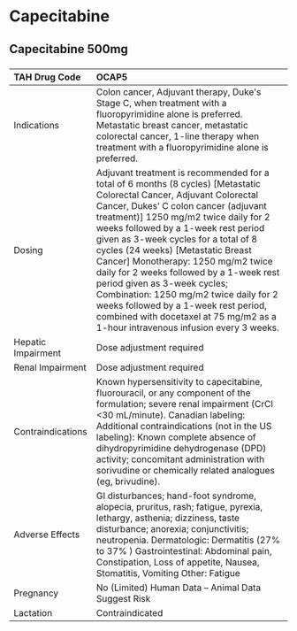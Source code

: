 # Capecitabine

## Capecitabine 500mg

##### 

| TAH Drug Code      | OCAP5                                                                                                                                                                                                                                                                                                                                                                                                                                                                                                                                                                                                               |
|:-------------------|:--------------------------------------------------------------------------------------------------------------------------------------------------------------------------------------------------------------------------------------------------------------------------------------------------------------------------------------------------------------------------------------------------------------------------------------------------------------------------------------------------------------------------------------------------------------------------------------------------------------------|
| Indications        | Colon cancer, Adjuvant therapy, Duke's Stage C, when treatment with a fluoropyrimidine alone is preferred. Metastatic breast cancer, metastatic colorectal cancer, 1-line therapy when treatment with a fluoropyrimidine alone is preferred.                                                                                                                                                                                                                                                                                                                                                                        |
| Dosing             | Adjuvant treatment is recommended for a total of 6 months (8 cycles) [Metastatic Colorectal Cancer, Adjuvant Colorectal Cancer, Dukes’ C colon cancer (adjuvant treatment)] 1250 mg/m2 twice daily for 2 weeks followed by a 1-week rest period given as 3-week cycles for a total of 8 cycles (24 weeks) [Metastatic Breast Cancer] Monotherapy: 1250 mg/m2 twice daily for 2 weeks followed by a 1-week rest period given as 3-week cycles; Combination: 1250 mg/m2 twice daily for 2 weeks followed by a 1-week rest period, combined with docetaxel at 75 mg/m2 as a 1-hour intravenous infusion every 3 weeks. |
| Hepatic Impairment | Dose adjustment required                                                                                                                                                                                                                                                                                                                                                                                                                                                                                                                                                                                            |
| Renal Impairment   | Dose adjustment required                                                                                                                                                                                                                                                                                                                                                                                                                                                                                                                                                                                            |
| Contraindications  | Known hypersensitivity to capecitabine, fluorouracil, or any component of the formulation; severe renal impairment (CrCl <30 mL/minute). Canadian labeling: Additional contraindications (not in the US labeling): Known complete absence of dihydropyrimidine dehydrogenase (DPD) activity; concomitant administration with sorivudine or chemically related analogues (eg, brivudine).                                                                                                                                                                                                                            |
| Adverse Effects    | GI disturbances; hand-foot syndrome, alopecia, pruritus, rash; fatigue, pyrexia, lethargy, asthenia; dizziness, taste disturbance; anorexia; conjunctivitis; neutropenia. Dermatologic: Dermatitis (27% to 37% ) Gastrointestinal: Abdominal pain, Constipation, Loss of appetite, Nausea, Stomatitis, Vomiting Other: Fatigue                                                                                                                                                                                                                                                                                      |
| Pregnancy          | No (Limited) Human Data – Animal Data Suggest Risk                                                                                                                                                                                                                                                                                                                                                                                                                                                                                                                                                                  |
| Lactation          | Contraindicated                                                                                                                                                                                                                                                                                                                                                                                                                                                                                                                                                                                                     |

